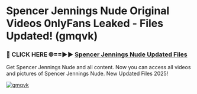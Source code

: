 # Spencer Jennings Nude Original Videos 0nlyFans Leaked - Files Updated! (gmqvk)

<h3>🔴 CLICK HERE 🌐==►► <a href="https://tinyurl.com/52m3yx9h" rel="nofollow">Spencer Jennings Nude Updated Files</a></h3>

Get Spencer Jennings Nude and all content. Now you can access all videos and pictures of Spencer Jennings Nude. New Updated Files 2025!

[![gmqvk](https://i.imgur.com/TnHtlc8.gif)](https://tinyurl.com/52m3yx9h)
